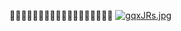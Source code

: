 🤣🐶🌚😁🙂😆😕😃😏😘😚😭😍😊🌝😵🎈👕
[![gqxJRs.jpg](https://z3.ax1x.com/2021/05/22/gqxJRs.jpg)](https://imgtu.com/i/gqxJRs)